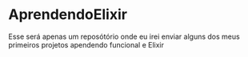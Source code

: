 # AprendendoElixir

Esse será apenas um reposótório onde eu irei enviar alguns dos meus primeiros projetos apendendo funcional e Elixir

